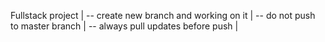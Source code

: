 Fullstack project |
-- create new branch and working on it |
-- do not push to master branch |
-- always pull updates before push |
